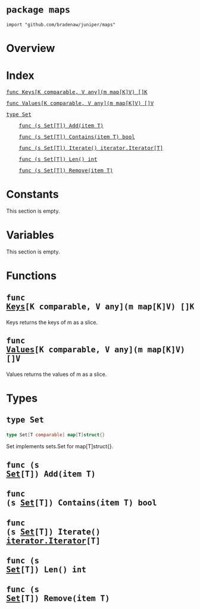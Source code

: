 # `package maps`

```
import "github.com/bradenaw/juniper/maps"
```

# Overview



# Index

<pre><a href="#Keys">func Keys[K comparable, V any](m map[K]V) []K</a></pre>
<pre><a href="#Values">func Values[K comparable, V any](m map[K]V) []V</a></pre>
<pre><a href="#Set">type Set</a></pre>
<pre>    <a href="#Add">func (s Set[T]) Add(item T)</a></pre>
<pre>    <a href="#Contains">func (s Set[T]) Contains(item T) bool</a></pre>
<pre>    <a href="#Iterate">func (s Set[T]) Iterate() iterator.Iterator[T]</a></pre>
<pre>    <a href="#Len">func (s Set[T]) Len() int</a></pre>
<pre>    <a href="#Remove">func (s Set[T]) Remove(item T)</a></pre>

# Constants

This section is empty.

# Variables

This section is empty.

# Functions

## <a id="Keys"></a><pre>func <a href="#Keys">Keys</a>[K comparable, V any](m map[K]V) []K</pre>

Keys returns the keys of m as a slice.


## <a id="Values"></a><pre>func <a href="#Values">Values</a>[K comparable, V any](m map[K]V) []V</pre>

Values returns the values of m as a slice.


# Types

## <a id="Set"></a><pre>type Set</pre>
```go
type Set[T comparable] map[T]struct{}
```

Set implements sets.Set for map[T]struct{}.


## <a id="Add"></a><pre>func (s <a href="#Set">Set</a>[T]) Add(item T)</pre>



## <a id="Contains"></a><pre>func (s <a href="#Set">Set</a>[T]) Contains(item T) bool</pre>



## <a id="Iterate"></a><pre>func (s <a href="#Set">Set</a>[T]) Iterate() <a href="./iterator.md#Iterator">iterator.Iterator</a>[T]</pre>



## <a id="Len"></a><pre>func (s <a href="#Set">Set</a>[T]) Len() int</pre>



## <a id="Remove"></a><pre>func (s <a href="#Set">Set</a>[T]) Remove(item T)</pre>



